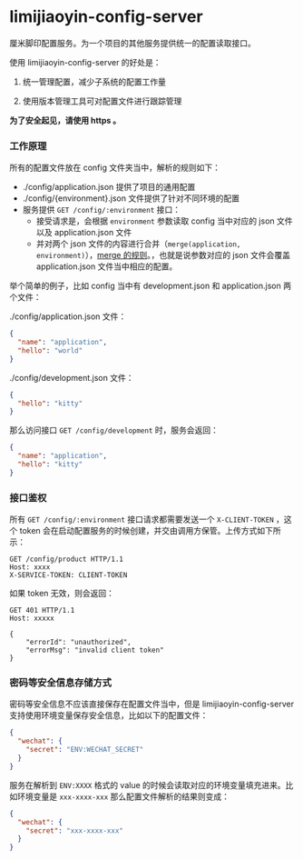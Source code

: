 # limijiaoyin-config-server

厘米脚印配置服务。为一个项目的其他服务提供统一的配置读取接口。

使用 limijiaoyin-config-server 的好处是：

1. 统一管理配置，减少子系统的配置工作量

2. 使用版本管理工具可对配置文件进行跟踪管理

__为了安全起见，请使用 https 。__

### 工作原理

所有的配置文件放在 config 文件夹当中，解析的规则如下：

* ./config/application.json 提供了项目的通用配置
* ./config/{environment}.json 文件提供了针对不同环境的配置
* 服务提供 `GET /config/:environment` 接口：
  * 接受请求是，会根据 `environment` 参数读取 config 当中对应的 json 文件以及 application.json 文件
  * 并对两个 json 文件的内容进行合并（`merge(application, environment)`），[merge 的规则](https://github.com/KyleAMathews/deepmerge#mergex-y)。，也就是说参数对应的 json 文件会覆盖 application.json 文件当中相应的配置。



举个简单的例子，比如 config 当中有 development.json 和 application.json 两个文件：

./config/application.json 文件：

```json
{
  "name": "application",
  "hello": "world"
}
```

./config/development.json 文件：

```json
{
  "hello": "kitty"
}
```

那么访问接口 `GET /config/development` 时，服务会返回：

```json
{
  "name": "application",
  "hello": "kitty"
}
```

### 接口鉴权

所有 `GET /config/:environment` 接口请求都需要发送一个 `X-CLIENT-TOKEN` ，这个 token 会在启动配置服务的时候创建，并交由调用方保管。上传方式如下所示：

```http
GET /config/product HTTP/1.1
Host: xxxx
X-SERVICE-TOKEN: CLIENT-TOKEN
```

如果 token 无效，则会返回：

```http
GET 401 HTTP/1.1
Host: xxxxx

{
	"errorId": "unauthorized",
	"errorMsg": "invalid client token"
}
```

### 密码等安全信息存储方式

密码等安全信息不应该直接保存在配置文件当中，但是 limijiaoyin-config-server 支持使用环境变量保存安全信息，比如以下的配置文件：

```json
{
  "wechat": {
    "secret": "ENV:WECHAT_SECRET"
  }
}
```

服务在解析到 `ENV:XXXX` 格式的 value 的时候会读取对应的环境变量填充进来。比如环境变量是 `xxx-xxxx-xxx` 那么配置文件解析的结果则变成：

```json
{
  "wechat": {
    "secret": "xxx-xxxx-xxx"
  }
}
```

